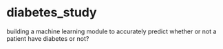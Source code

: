 # diabetes_study
building a machine learning module to accurately predict whether or not a patient have diabetes or not?
